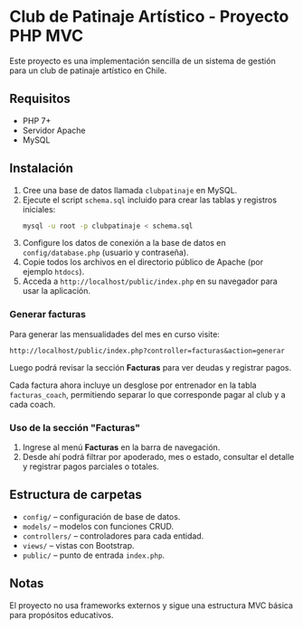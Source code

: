 # Club de Patinaje Artístico - Proyecto PHP MVC

Este proyecto es una implementación sencilla de un sistema de gestión para un club de patinaje artístico en Chile.

## Requisitos
- PHP 7+
- Servidor Apache
- MySQL

## Instalación
1. Cree una base de datos llamada `clubpatinaje` en MySQL.
2. Ejecute el script `schema.sql` incluido para crear las tablas y registros iniciales:
   ```bash
   mysql -u root -p clubpatinaje < schema.sql
   ```
3. Configure los datos de conexión a la base de datos en `config/database.php` (usuario y contraseña).
4. Copie todos los archivos en el directorio público de Apache (por ejemplo `htdocs`).
5. Acceda a `http://localhost/public/index.php` en su navegador para usar la aplicación.

### Generar facturas
Para generar las mensualidades del mes en curso visite:
```
http://localhost/public/index.php?controller=facturas&action=generar
```
Luego podrá revisar la sección **Facturas** para ver deudas y registrar pagos.

Cada factura ahora incluye un desglose por entrenador en la tabla `facturas_coach`, permitiendo separar lo que corresponde pagar al club y a cada coach.

### Uso de la sección "Facturas"
1. Ingrese al menú **Facturas** en la barra de navegación.
2. Desde ahí podrá filtrar por apoderado, mes o estado, consultar el detalle y registrar pagos parciales o totales.

## Estructura de carpetas
- `config/` – configuración de base de datos.
- `models/` – modelos con funciones CRUD.
- `controllers/` – controladores para cada entidad.
- `views/` – vistas con Bootstrap.
- `public/` – punto de entrada `index.php`.

## Notas
El proyecto no usa frameworks externos y sigue una estructura MVC básica para propósitos educativos.

